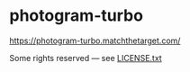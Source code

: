 # photogram-turbo

https://photogram-turbo.matchthetarget.com/

Some rights reserved — see [LICENSE.txt](LICENSE.txt)
